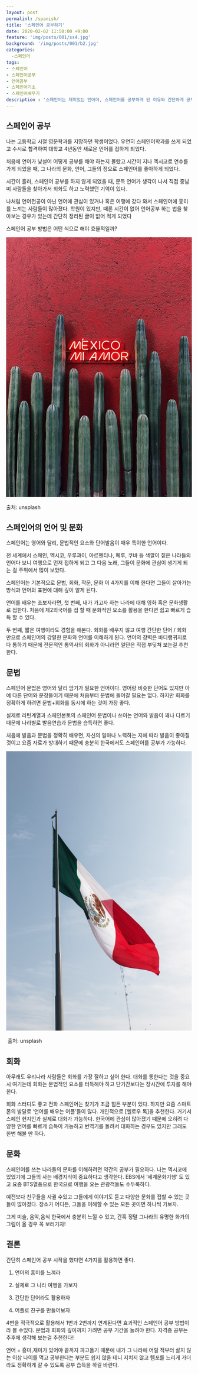 ```yaml
---
layout: post
permalinl: /spanish/
title: '스페인어 공부하기'
date: 2020-02-02 11:50:00 +9:00
feature: 'img/posts/001/ss4.jpg'
background: '/img/posts/001/b2.jpg'
categories: 
  -스페인어
tags: 
- 스페인어
- 스페인어공부
- 언어공부
- 스페인어기초
- 스페인어배우기 
description : '스페인어는 재미있는 언어야, 스페인어를 공부하게 된 이유와 간단하게 공부하는 법을 나열.'
---
```


## 스페인어 공부 

나는 고등학교 시절 영문학과를 지망하던 학생이었다. 우연히 스페인어학과를 쓰게 되었고 수시로 합격하여 대학교 4년동안 새로운 언어를 접하게 되었다.

처음에 언어가 낯설어 어떻게 공부를 해야 하는지 몰랐고 시간이 지나 멕시코로 연수를 가게 되었을 때, 그 나라의 문화, 언어, 그들의 정으로 스페인어를 좋아하게 되었다.

시간이 흘러, 스페인어 공부를 하지 않게 되었을 때, 문득 언어가 생각이 나서 직접 중남미 사람들을 찾아가서 회화도 하고 노력했던 기억이 있다.

나처럼 언어전공이 아닌 언어에 관심이 있거나 혹은 여행에 갔다 와서 스페인어에 흥미를 느끼는 사람들이 많아졌다. 학원이 있지만, 때론 시간이 없어 언어공부 하는 법을 찾아보는 경우가 있는데 간단히 정리된 글이 없어 적게 되었다 

스페인어 공부 방법은 어떤 식으로 해야 효율적일까? 



![멕시코](/img/posts/001/p1.jpg)

   출처: unsplash

##  스페인어의 언어 및 문화

스페인어는 영어와 달리, 문법적인 요소와 단어발음이 매우 특이한 언어이다.

전 세계에서 스페인, 멕시코, 우루과이, 아르헨티나, 페루, 쿠바 등 색깔이 짙은 나라들의 언어다 보니 여행으로 먼저 접하게 되고 그 다음 노래, 그들이 문화에 관심이 생기게 되는 걸 주위에서 많이 보았다. 

스페인어는 기본적으로 문법, 회화, 작문, 문화 이 4가지를 이해 한다면 그들이 살아가는 방식과 언어의 표현에 대해 깊이 알게 된다.

언어를 배우는 초보자라면, 첫 번째, 내가 가고자 하는 나라에 대해 영화 혹은 문화생활로 접한다. 처음에 제2외국어를 접 할 때 문화적인 요소를 활용을 한다면 쉽고 빠르게 습득 할 수 있다.

두 번째, 짧은 여행이라도 경험을 해본다. 회화를 배우지 않고 여행 간단한 단어 / 회화 만으로 스페인어의 강렬한 문화와 언어를 이해하게 된다. 언어의 장벽은 바디랭귀지로 다 통하기 때문에 전문적인 통역사의 회화가 아니라면 일단은 직접 부딪쳐 보는걸 추천한다.



##  문법

스페인어 문법은 영어와 달리 암기가 필요한 언어이다. 영어랑 비슷한 단어도 있지만 아예 다른 단어와 문장들이기 때문에 처음부터 문법에 들어갈 필요는 없다. 하지만 회화를 정확하게 하려면 문법+회화를 동시에 하는 것이 가장 좋다. 

실제로 라틴계열과 스페인본토의 스페인어 문법이나 쓰이는 언어와 발음이 꽤나 다르기 때문에 나라별로 발음연습과 문법을 습득하면 좋다.

처음에 발음과 문법을 정확히 배우면, 자신의 얼마나 노력하는 지에 따라 발음이 좋아질 것이고 요즘 자료가 방대하기 때문에 충분히 한국에서도 스페인어를 공부가 가능하다.



![멕시코](/img/posts/001/p2.jpg) 

​    출처: unsplash

##  회화 

아무래도 우리나라 사람들은 회화를 가장 잘하고 싶어 한다. 대화를 통한다는 것을 중요시 여기는데 회화는 문법적인 요소를 터득해야 하고 단기간보다는 장시간에 투자를 해야 한다.

회화 스터디도 좋고 전화 스페인어는 찾기가 조금 힘든 부분이 있다. 하지만 요즘 스마트 폰의 발달로 ‘언어를 배우는 어플’들이 많다. 개인적으로 [헬로우 톡]을 추천한다. 거기서 스페인 현지인과 실제로 대화가 가능하다. 한국어에 관심이 많아졌기 때문에 오히려 다양한 언어를 빠르게 습득이 가능하고 번역기를 돌려서 대화하는 경우도 있지만 그래도 한번 해볼 만 하다. 



##  문화

스페인어를 쓰는 나라들의 문화를 이해하려면 약간의 공부가 필요하다. 나는 멕시코에 있었기에 그들의 사는 배경지식이 중요하다고 생각한다. EBS에서 ‘세계문화기행’ 도 있고 요즘 BTS열풍으로 한국으로 여행을 오는 관광객들도 수두룩하다. 

예전보다 친구들을 사귈 수있고 그들에게 이야기도 듣고 다양한 문화를 접할 수 있는 곳들이 많아졌다. 장소가 어디든, 그들을 이해할 수 있는 모든 곳이면 하나씩 가보자.

그게 미술, 음악,음식 한국에서 충분히 느낄 수 있고, 간혹 정말 그나라의 유명한 화가의 그림이 올 경우 꼭 보러가자! 



## 결론

간단히 스페인어 공부 시작을 했다면 4가지를 활용하면 좋다. 

1)   언어의 흥미를 느껴라

2)   실제로 그 나라 여행을 가보자 

3)   간단한 단어라도 활용하자 

4)   어플로 친구를 만들어보자 

4번을 적극적으로 활용해서 1번과 2번까지 연계된다면 효과적인 스페인어 공부 방법이라 볼 수있다. 문법과 회화의 깊이까지 가려면 공부 기간을 늘려야 한다. 자격증 공부는 추후에 생각해 보는걸 추천한다! 

언어 = 흥미,재미가 있어야 끝까지 파고들기 때문에 내가 그 나라에 어릴 적부터 살지 않는 이상 나이를 먹고 공부한다는 부분도 쉽지 않을 테니 지치지 않고 템포를 느리게 가더라도 정확하게 갈 수 있도록 공부 습득을 하길 바란다. 